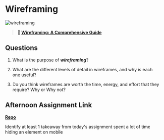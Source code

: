 # Wireframing

![wireframing](https://bcw.blob.core.windows.net/public/img/courses/2293087935019893)

> **📖 [Wireframing: A Comprehensive Guide](https://codeworksacademy.com/fs-student-guide/resources/wk1/06-Wireframing)**

## Questions

1. What is the purpose of ***wireframing***? 

2. What are the different levels of detail in wireframes, and why is each one useful?

3. Do you think wireframes are worth the time, energy, and effort that they require? Why or Why not?

## Afternoon Assignment Link

**[Repo](https://github.com/Joshua-Jensen/partner_clone_website)**

Identify at least 1 takeaway from today's assignment
spent a lot of time hiding an element on mobile